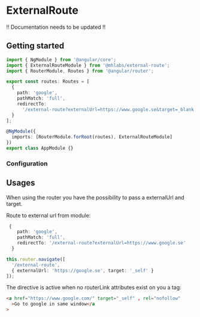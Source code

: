 # ExternalRoute

!! Documentation needs to be updated !!

## Getting started

```typescript
import { NgModule } from '@angular/core';
import { ExternalRouteModule } from '@mhlabs/external-route';
import { RouterModule, Routes } from '@angular/router';

export const routes: Routes = [
  {
    path: 'google',
    pathMatch: 'full',
    redirectTo:
      '/external-route?externalUrl=https://www.google.se&target=_blank'
  }
];

@NgModule({
  imports: [RouterModule.forRoot(routes), ExternalRouteModule]
})
export class AppModule {}
```

### Configuration

## Usages

When using the router you have the possibility to pass a externalUrl and target.

Route to external url from module:

```typescript
 {
    path: 'google',
    pathMatch: 'full',
    redirectTo: '/external-route?externalUrl=https://www.google.se'
  }
```

```typescript
this.router.navigate([
  '/external-route',
  { externalUrl: 'https://google.se', target: '_self' }
]);
```

The directive is active when no routerLink attributes exist on you a tag:

```html
<a href="https://www.google.com/" target="_self" , rel="nofollow"
  >Go to google in same window</a
>
```
